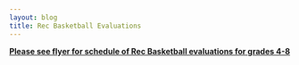 ```yaml
---
layout: blog
title: Rec Basketball Evaluations
---
```



[**Please see flyer for schedule of Rec Basketball evaluations for grades 4-8**](https://storage.googleapis.com/static.rutherford-nj.com/recreation/posts/2018%20Rec%20Basketball%20Evaluations_schedule.pdf)
